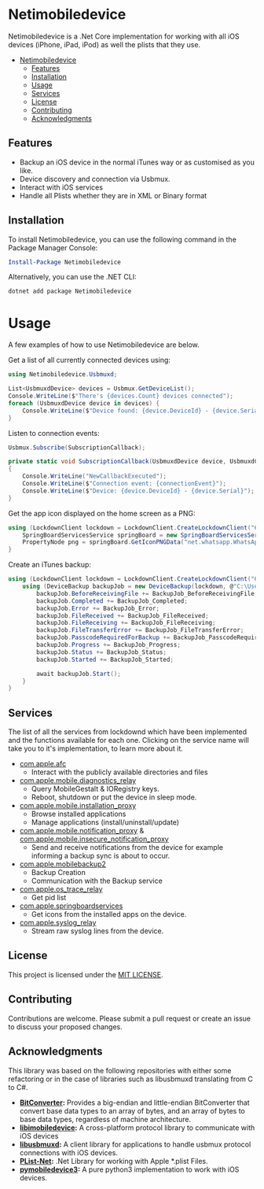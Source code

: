 # Netimobiledevice

Netimobiledevice is a .Net Core implementation for working with all iOS devices (iPhone, iPad, iPod) as well the plists that they use.

- [Netimobiledevice](#Netimobiledevice)
    * [Features](#Features)
    * [Installation](#Installation)
    * [Usage](#Usage)
    * [Services](#Services)
    * [License](#License)
    * [Contributing](#Contributing)
    * [Acknowledgments](#Acknowledgments)

## Features

 - Backup an iOS device in the normal iTunes way or as customised as you like. 
 - Device discovery and connection via Usbmux.
 - Interact with iOS services
 - Handle all Plists whether they are in XML or Binary format

## Installation

To install Netimobiledevice, you can use the following command in the Package Manager Console:

```powershell
Install-Package Netimobiledevice
```

Alternatively, you can use the .NET CLI:

```csharp
dotnet add package Netimobiledevice
```

# Usage

A few examples of how to use Netimobiledevice are below.

Get a list of all currently connected devices using:

```csharp
using Netimobiledevice.Usbmuxd;

List<UsbmuxdDevice> devices = Usbmux.GetDeviceList();
Console.WriteLine($"There's {devices.Count} devices connected");
foreach (UsbmuxdDevice device in devices) {
    Console.WriteLine($"Device found: {device.DeviceId} - {device.Serial}");
}
```

Listen to connection events:

```csharp
Usbmux.Subscribe(SubscriptionCallback);

private static void SubscriptionCallback(UsbmuxdDevice device, UsbmuxdConnectionEventType connectionEvent)
{
    Console.WriteLine("NewCallbackExecuted");
    Console.WriteLine($"Connection event: {connectionEvent}");
    Console.WriteLine($"Device: {device.DeviceId} - {device.Serial}");
}
```

Get the app icon displayed on the home screen as a PNG:

```csharp
using (LockdownClient lockdown = LockdownClient.CreateLockdownClient("60653a518d33eb53b3ca2322de3f44e162a42069")) {
    SpringBoardServicesService springBoard = new SpringBoardServicesService(lockdown);
    PropertyNode png = springBoard.GetIconPNGData("net.whatsapp.WhatsApp");
}
```

Create an iTunes backup:

```csharp
using (LockdownClient lockdown = LockdownClient.CreateLockdownClient("60653a518d33eb53b3ca2322de3f44e162a42069")) {
    using (DeviceBackup backupJob = new DeviceBackup(lockdown, @"C:\Users\User\Downloads")) {
        backupJob.BeforeReceivingFile += BackupJob_BeforeReceivingFile;
        backupJob.Completed += BackupJob_Completed;
        backupJob.Error += BackupJob_Error;
        backupJob.FileReceived += BackupJob_FileReceived;
        backupJob.FileReceiving += BackupJob_FileReceiving;
        backupJob.FileTransferError += BackupJob_FileTransferError;
        backupJob.PasscodeRequiredForBackup += BackupJob_PasscodeRequiredForBackup;
        backupJob.Progress += BackupJob_Progress;
        backupJob.Status += BackupJob_Status;
        backupJob.Started += BackupJob_Started;

        await backupJob.Start();
    }
}
```

## Services

The list of all the services from lockdownd which have been implemented and the functions available for each one. Clicking on the service name will take you to it's implementation, to learn more about it.

- [com.apple.afc](https://github.com/artehe/Netimobiledevice/blob/main/Netimobiledevice/Lockdown/Services/AfcService.cs)
  * Interact with the publicly available directories and files
- [com.apple.mobile.diagnostics_relay](https://github.com/artehe/Netimobiledevice/blob/main/Netimobiledevice/Lockdown/Services/DiagnosticsService.cs)
  * Query MobileGestalt & IORegistry keys.
  * Reboot, shutdown or put the device in sleep mode.
- [com.apple.mobile.installation_proxy](https://github.com/artehe/Netimobiledevice/blob/main/Netimobiledevice/Lockdown/Services/OsTraceService.cs)
  * Browse installed applications
  * Manage applications (install/uninstall/update)
- [com.apple.mobile.notification_proxy](https://github.com/artehe/Netimobiledevice/blob/main/Netimobiledevice/Lockdown/Services/NotificationProxyService.cs) & [com.apple.mobile.insecure_notification_proxy](https://github.com/artehe/Netimobiledevice/blob/main/Netimobiledevice/Lockdown/Services/NotificationProxyService.cs)
  * Send and receive notifications from the device for example informing a backup sync is about to occur.
- [com.apple.mobilebackup2](https://github.com/artehe/Netimobiledevice/blob/main/Netimobiledevice/Lockdown/Services/Mobilebackup2Service.cs)
  * Backup Creation
  * Communication with the Backup service
- [com.apple.os_trace_relay](https://github.com/artehe/Netimobiledevice/blob/main/Netimobiledevice/Lockdown/Services/InstallationProxyService.cs)
  * Get pid list
- [com.apple.springboardservices](https://github.com/artehe/Netimobiledevice/blob/main/Netimobiledevice/Lockdown/Services/SpringBoardServicesService.cs)
  * Get icons from the installed apps on the device.
- [com.apple.syslog_relay](https://github.com/artehe/Netimobiledevice/blob/main/Netimobiledevice/Lockdown/Services/SyslogService.cs)
  * Stream raw syslog lines from the device.

## License

This project is licensed under the [MIT LICENSE](https://github.com/artehe/Netimobiledevice/blob/main/LICENSE).

## Contributing

Contributions are welcome. Please submit a pull request or create an issue to discuss your proposed changes.

## Acknowledgments

This library was based on the following repositories with either some refactoring or in the case of libraries such as libusbmuxd translating from C to C#.

- **[BitConverter](https://github.com/davidrea-MS/BitConverter):** Provides a big-endian and little-endian BitConverter that convert base data types to an array of bytes, and an array of bytes to base data types, regardless of machine architecture.
- **[libimobiledevice](https://github.com/libimobiledevice/libimobiledevice):** A cross-platform protocol library to communicate with iOS devices
- **[libusbmuxd](https://github.com/libimobiledevice/libusbmuxd):** A client library for applications to handle usbmux protocol connections with iOS devices.
- **[PList-Net](https://github.com/PList-Net/PList-Net):** .Net Library for working with Apple *.plist Files.
- **[pymobiledevice3](https://github.com/doronz88/pymobiledevice3):** A pure python3 implementation to work with iOS devices.
